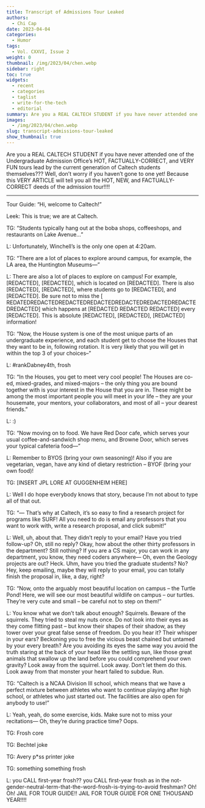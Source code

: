 ```yaml
---
title: Transcript of Admissions Tour Leaked
authors:
  - Chi Cap
date: 2023-04-04
categories:
  - Humor
tags:
  - Vol. CXXVI, Issue 2
weight: 0
thumbnail: /img/2023/04/chen.webp
sidebar: right
toc: true
widgets:
  - recent
  - categories
  - taglist
  - write-for-the-tech
  - editorial
summary: Are you a REAL CALTECH STUDENT if you have never attended one of the Undergraduate Admission Office’s HOT, FACTUALLY-CORRECT, and VERY FUN tours lead by the current generation of Caltech students???
images:
  - /img/2023/04/chen.webp
slug: transcript-admissions-tour-leaked
show_thumbnail: true
---
```


Are you a REAL CALTECH STUDENT if you have never attended one of the Undergraduate Admission Office’s HOT, FACTUALLY-CORRECT, and VERY FUN tours lead by the current generation of Caltech students themselves??? Well, don’t worry if you haven’t gone to one yet! Because this VERY ARTICLE will tell you all the HOT, NEW, and FACTUALLY-CORRECT deeds of the admission tour!!!!

---

Tour Guide: “Hi, welcome to Caltech!”

Leek: This is true; we are at Caltech.

TG: “Students typically hang out at the boba shops, coffeeshops, and restaurants on Lake Avenue…”

L: Unfortunately, Winchell’s is the only one open at 4:20am.

TG: “There are a lot of places to explore around campus, for example, the LA area, the Huntington Museums—”

L: There are also a lot of places to explore on campus! For example, [REDACTED], [REDACTED], which is located on [REDACTED]. There is also [REDACTED], [REDACTED], where students go to [REDACTED], and [REDACTED]. Be sure not to miss the [ REDATEDREDACTEDREDACTEDREDACTEDREDACTEDREDACTEDREDACTEDREDACTED] which happens at [REDACTED REDACTED REDACTED] every [REDACTED]. This is absolute [REDACTED], [REDACTED], [REDACTED] information!

TG: “Now, the House system is one of the most unique parts of an undergraduate experience, and each student get to choose the Houses that they want to be in, following rotation. It is very likely that you will get in within the top 3 of your choices–”

L: #rankDabney4th, frosh

TG: “In the Houses, you get to meet very cool people! The Houses are co-ed, mixed-grades, and mixed-majors – the only thing you are bound together with is your interest in the House that you are in. These might be among the most important people you will meet in your life – they are your housemate, your mentors, your collaborators, and most of all – your dearest friends.”

L: :) 

TG: “Now moving on to food. We have Red Door cafe, which serves your usual coffee-and-sandwich shop menu, and Browne Door, which serves your typical cafeteria food—”

L: Remember to BYOS (bring your own seasoning)! Also if you are vegetarian, vegan, have any kind of dietary restriction – BYOF (bring your own food)!

TG: [INSERT JPL LORE AT GUGGENHEIM HERE]

L: Well I do hope everybody knows that story, because I’m not about to type all of that out.

TG: “— That’s why at Caltech, it’s so easy to find a research project for programs like SURF! All you need to do is email any professors that you want to work with, write a research proposal, and click submit!”

L: Well, uh, about that. They didn’t reply to your email? Have you tried follow-up? Oh, still no reply? Okay, how about the other thirty professors in the department? Still nothing? If you are a CS major, you can work in any department, you know, they need coders anywhere— Oh, even the Geology projects are out? Heck. Uhm, have you tried the graduate students? No? Hey, keep emailing, maybe they will reply to your email, you can totally finish the proposal in, like, a day, right?

TG: “Now, onto the arguably most beautiful location on campus – the Turtle Pond! Here, we will see our most beautiful wildlife on campus – our turtles. They’re very cute and small – be careful not to step on them!”

L: You know what we don’t talk about enough? Squirrels. Beware of the squirrels. They tried to steal my nuts once. Do not look into their eyes as they come flitting past – but know their shapes of their shadow, as they tower over your great false sense of freedom. Do you hear it? Their whisper in your ears? Beckoning you to free the vicious beast chained but untamed by your every breath? Are you avoiding its eyes the same way you avoid the truth staring at the back of your head like the settling sun, like those great animals that swallow up the land before you could comprehend your own gravity? Look away from the squirrel. Look away. Don’t let them do this. Look away from that monster your heart failed to subdue. Run.

TG: “Caltech is a NCAA Division III school, which means that we have a perfect mixture between athletes who want to continue playing after high school, or athletes who just started out. The facilities are also open for anybody to use!”

L: Yeah, yeah, do some exercise, kids. Make sure not to miss your recitations— Oh, they’re during practice time? Oops.

TG: Frosh core

TG: Bechtel joke

TG: Avery p*ss printer joke

TG: something something frosh

L: you CALL first-year frosh?? you CALL first-year frosh as in the not-gender-neutral-term-that-the-word-frosh-is-trying-to-avoid freshman? Oh! Oh! JAIL FOR TOUR GUIDE!! JAIL FOR TOUR GUIDE FOR ONE THOUSAND YEAR!!!!

